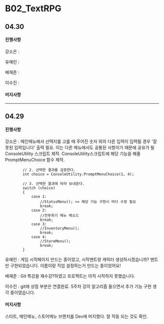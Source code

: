 # B02_TextRPG

## 04.30
#### 진행사항
강소은 : 

유예린 : 

배재준 : 

이수진 : 

#### 머지사항

---
 
## 04.29
#### 진행사항
강소은 : 메인메뉴에서 선택지를 고를 때 주어진 숫자 외의 다른 입력이 입력될 경우 '잘못된 입력입니다' 출력 필요.
이는 다른 메뉴에서도 공통된 사항이기 때문에 공유가 될 ConsoleUtility 스크립트 제작. ConsoleUtility스크립트에 해당 기능을 해줄 PromptMenuChoice 함수 제작.

            // 2. 선택한 결과를 검증한다.
            int choice = ConsoleUtility.PromptMenuChoice(1, 4);

            // 3. 선택한 결과에 따라 보내준다.
            switch (choice)
            {
                case 1:
                    //StatusMenu(); <= 해당 기능 구현시 마다 수정 필요
                    break;
                case 2:
                    //전투하기 메뉴 메소드
                    break;
                case 3:
                    //InventoryMenu();
                    break;
                case 4:
                    //StoreMenu();
                    break;
            }

유예린 : 게임 시작페이지 만드는 중이었고, 시작멘트랑 캐릭터 생성하시겠습니까? 멘트만 구현되었습니다. 이름이랑 직업 설정하는거 만드는 중이었어요!

배재준 : Git 특강을 재수강?하였고 프로젝트는 아직 시작하지 못했습니다.

이수진 : git에 상점 부분은 연결완료. 5주차 강의 알고리즘 들으면서 추가 기능 구현 생각 중이였습니다.

#### 머지사항
스타트, 메인메뉴, 스토어메뉴 브랜치를 Dev에 머지했다. 잘 작동 되는 것도 확인.

